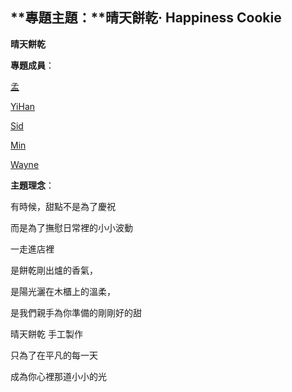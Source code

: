 ## **專題主題：**晴天餅乾· Happiness Cookie

**晴天餅乾**
> 
**專題成員**：

[孟](https://www.notion.so/2286e9dba91380ed9ea0efaf9877c57b?pvs=21)

[YiHan](https://www.notion.so/YiHan-2286e9dba91380ae8a8adfb89ee6922e?pvs=21)

[Sid](https://www.notion.so/Sid-2286e9dba913807b9a07ec6d54249b64?pvs=21)

[Min](https://www.notion.so/Min-2296e9dba9138066b578dcad697876e4?pvs=21)

[Wayne](https://www.notion.so/Wayne-2296e9dba9138035b576e2c4bcf6a88d?pvs=21)

**主題理念**：

有時候，甜點不是為了慶祝

而是為了撫慰日常裡的小小波動

一走進店裡

是餅乾剛出爐的香氣，

是陽光灑在木櫃上的溫柔，

是我們親手為你準備的剛剛好的甜

晴天餅乾 手工製作

只為了在平凡的每一天

成為你心裡那道小小的光